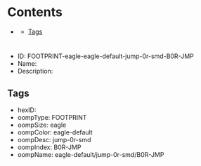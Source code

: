 



Contents
========

* [](#)
	* [Tags](#tags)

# 

- ID: FOOTPRINT-eagle-eagle-default-jump-0r-smd-B0R-JMP
- Name: 
- Description: 

## Tags

- hexID: 
- oompType: FOOTPRINT
- oompSize: eagle
- oompColor: eagle-default
- oompDesc: jump-0r-smd
- oompIndex: B0R-JMP
- oompName: eagle-default/jump-0r-smd/B0R-JMP
